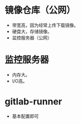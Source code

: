 # 镜像仓库（公网）

* 带宽高，因为经常上传下载镜像。
* 硬盘大，存储镜像。
* 监控服务器（公网）

# 监控服务器

* 内存大。
* I/O高。

# gitlab-runner

* 基本配置即可



